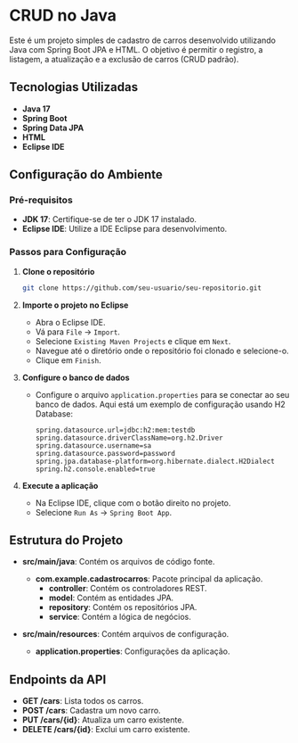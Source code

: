 
# CRUD no Java

Este é um projeto simples de cadastro de carros desenvolvido utilizando Java com Spring Boot JPA e HTML. O objetivo é permitir o registro, a listagem, a atualização e a exclusão de carros (CRUD padrão).

## Tecnologias Utilizadas

- **Java 17**
- **Spring Boot**
- **Spring Data JPA**
- **HTML**
- **Eclipse IDE**

## Configuração do Ambiente

### Pré-requisitos

- **JDK 17**: Certifique-se de ter o JDK 17 instalado.
- **Eclipse IDE**: Utilize a IDE Eclipse para desenvolvimento.

### Passos para Configuração

1. **Clone o repositório**
   ```bash
   git clone https://github.com/seu-usuario/seu-repositorio.git
   ```

2. **Importe o projeto no Eclipse**
   - Abra o Eclipse IDE.
   - Vá para `File` -> `Import`.
   - Selecione `Existing Maven Projects` e clique em `Next`.
   - Navegue até o diretório onde o repositório foi clonado e selecione-o.
   - Clique em `Finish`.

3. **Configure o banco de dados**
   - Configure o arquivo `application.properties` para se conectar ao seu banco de dados. Aqui está um exemplo de configuração usando H2 Database:
     ```properties
     spring.datasource.url=jdbc:h2:mem:testdb
     spring.datasource.driverClassName=org.h2.Driver
     spring.datasource.username=sa
     spring.datasource.password=password
     spring.jpa.database-platform=org.hibernate.dialect.H2Dialect
     spring.h2.console.enabled=true
     ```

4. **Execute a aplicação**
   - Na Eclipse IDE, clique com o botão direito no projeto.
   - Selecione `Run As` -> `Spring Boot App`.

## Estrutura do Projeto

- **src/main/java**: Contém os arquivos de código fonte.
  - **com.example.cadastrocarros**: Pacote principal da aplicação.
    - **controller**: Contém os controladores REST.
    - **model**: Contém as entidades JPA.
    - **repository**: Contém os repositórios JPA.
    - **service**: Contém a lógica de negócios.

- **src/main/resources**: Contém arquivos de configuração.
  - **application.properties**: Configurações da aplicação.

## Endpoints da API

- **GET /cars**: Lista todos os carros.
- **POST /cars**: Cadastra um novo carro.
- **PUT /cars/{id}**: Atualiza um carro existente.
- **DELETE /cars/{id}**: Exclui um carro existente.

